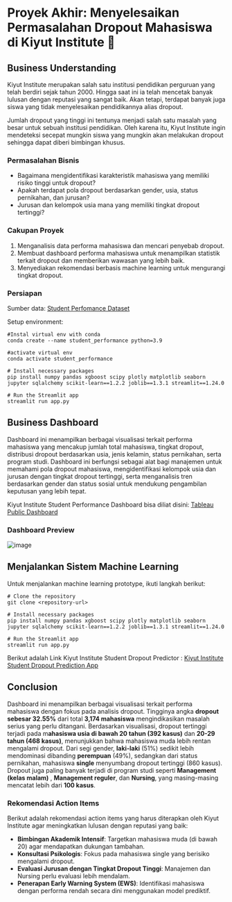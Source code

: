 # Proyek Akhir: Menyelesaikan Permasalahan Dropout Mahasiswa di Kiyut Institute 🏫

## Business Understanding

Kiyut Institute merupakan salah satu institusi pendidikan perguruan yang telah berdiri sejak tahun 2000. Hingga saat ini ia telah mencetak banyak lulusan dengan reputasi yang sangat baik. Akan tetapi, terdapat banyak juga siswa yang tidak menyelesaikan pendidikannya alias dropout.

Jumlah dropout yang tinggi ini tentunya menjadi salah satu masalah yang besar untuk sebuah institusi pendidikan. Oleh karena itu, Kiyut Institute ingin mendeteksi secepat mungkin siswa yang mungkin akan melakukan dropout sehingga dapat diberi bimbingan khusus.

### Permasalahan Bisnis

- Bagaimana mengidentifikasi karakteristik mahasiswa yang memiliki risiko tinggi untuk dropout?
- Apakah terdapat pola dropout berdasarkan gender, usia, status pernikahan, dan jurusan?
- Jurusan dan kelompok usia mana yang memiliki tingkat dropout tertinggi?

### Cakupan Proyek

1. Menganalisis data performa mahasiswa dan mencari penyebab dropout.
2. Membuat dashboard performa mahasiswa untuk menampilkan statistik terkait dropout dan memberikan wawasan yang lebih baik.
3. Menyediakan rekomendasi berbasis machine learning untuk mengurangi tingkat dropout.

### Persiapan

Sumber data: [Student Perfomance Dataset](https://archive.ics.uci.edu/dataset/697/predict+students+dropout+and+academic+success)

Setup environment:

```
#Instal virtual env with conda
conda create --name student_performance python=3.9

#activate virtual env
conda activate student_performance

# Install necessary packages
pip install numpy pandas xgboost scipy plotly matplotlib seaborn jupyter sqlalchemy scikit-learn==1.2.2 joblib==1.3.1 streamlit==1.24.0

# Run the Streamlit app
streamlit run app.py
```

## Business Dashboard

Dashboard ini menampilkan berbagai visualisasi terkait performa mahasiswa yang mencakup jumlah total mahasiswa, tingkat dropout, distribusi dropout berdasarkan usia, jenis kelamin, status pernikahan, serta program studi. Dashboard ini berfungsi sebagai alat bagi manajemen untuk memahami pola dropout mahasiswa, mengidentifikasi kelompok usia dan jurusan dengan tingkat dropout tertinggi, serta menganalisis tren berdasarkan gender dan status sosial untuk mendukung pengambilan keputusan yang lebih tepat.

Kiyut Institute Student Performance Dashboard bisa diliat disini: [Tableau Public Dashboard](https://public.tableau.com/views/student-performance/KiyutInstitute?:language=en-US&:sid=&:redirect=auth&:display_count=n&:origin=viz_share_link)

### Dashboard Preview

![image](https://github.com/user-attachments/assets/101ef1a8-b709-4a18-a52a-5f9441cf6e45)


## Menjalankan Sistem Machine Learning

Untuk menjalankan machine learning prototype, ikuti langkah berikut:

```
# Clone the repository
git clone <repository-url>

# Install necessary packages
pip install numpy pandas xgboost scipy plotly matplotlib seaborn jupyter sqlalchemy scikit-learn==1.2.2 joblib==1.3.1 streamlit==1.24.0

# Run the Streamlit app
streamlit run app.py
```

Berikut adalah Link Kiyut Institute Student Dropout Predictor : [Kiyut Institute Student Dropout Prediction App](https://student-performance-predictor-sahrul.streamlit.app/)

## Conclusion

Dashboard ini menampilkan berbagai visualisasi terkait performa mahasiswa dengan fokus pada analisis dropout. Tingginya angka **dropout sebesar 32.55%** dari total **3,174 mahasiswa** mengindikasikan masalah serius yang perlu ditangani. Berdasarkan visualisasi, dropout tertinggi terjadi pada m**ahasiswa usia di bawah 20 tahun (392 kasus)** dan **20-29 tahun (468 kasus)**, menunjukkan bahwa mahasiswa muda lebih rentan mengalami dropout. Dari segi gender, **laki-laki** (51%) sedikit lebih mendominasi dibanding **perempuan** (49%), sedangkan dari status pernikahan, mahasiswa **single** menyumbang dropout tertinggi (860 kasus). Dropout juga paling banyak terjadi di program studi seperti **Management (kelas malam)** , **Management reguler**, dan **Nursing**, yang masing-masing mencatat lebih dari **100 kasus**.

### Rekomendasi Action Items

Berikut adalah rekomendasi action items yang harus diterapkan oleh Kiyut Institute agar meningkatkan lulusan dengan reputasi yang baik:

- **Bimbingan Akademik Intensif**: Targetkan mahasiswa muda (di bawah 20) agar mendapatkan dukungan tambahan.
- **Konsultasi Psikologis**: Fokus pada mahasiswa single yang berisiko mengalami dropout.
- **Evaluasi Jurusan dengan Tingkat Dropout Tinggi**: Manajemen dan Nursing perlu evaluasi lebih mendalam.
- **Penerapan Early Warning System (EWS)**: Identifikasi mahasiswa dengan performa rendah secara dini menggunakan model prediktif.
